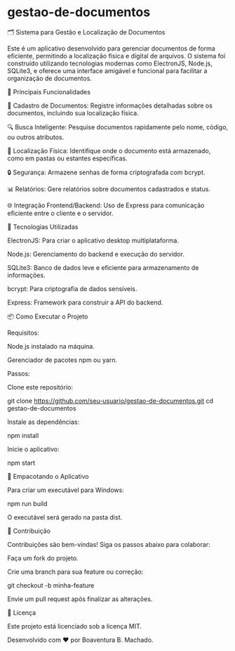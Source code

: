 # gestao-de-documentos

🗂️ Sistema para Gestão e Localização de Documentos

Este é um aplicativo desenvolvido para gerenciar documentos de forma eficiente, permitindo a localização física e digital de arquivos. O sistema foi construído utilizando tecnologias modernas como ElectronJS, Node.js, SQLite3, e oferece uma interface amigável e funcional para facilitar a organização de documentos.



🌟 Principais Funcionalidades

📂 Cadastro de Documentos: Registre informações detalhadas sobre os documentos, incluindo sua localização física.

🔍 Busca Inteligente: Pesquise documentos rapidamente pelo nome, código, ou outros atributos.

📍 Localização Física: Identifique onde o documento está armazenado, como em pastas ou estantes específicas.

🔒 Segurança: Armazene senhas de forma criptografada com bcrypt.

📊 Relatórios: Gere relatórios sobre documentos cadastrados e status.

🌐 Integração Frontend/Backend: Uso de Express para comunicação eficiente entre o cliente e o servidor.



🔧 Tecnologias Utilizadas

ElectronJS: Para criar o aplicativo desktop multiplataforma.

Node.js: Gerenciamento do backend e execução do servidor.

SQLite3: Banco de dados leve e eficiente para armazenamento de informações.

bcrypt: Para criptografia de dados sensíveis.

Express: Framework para construir a API do backend.



📦 Como Executar o Projeto

Requisitos:

Node.js instalado na máquina.

Gerenciador de pacotes npm ou yarn.

Passos:

Clone este repositório:

git clone https://github.com/seu-usuario/gestao-de-documentos.git
cd gestao-de-documentos

Instale as dependências:

npm install

Inicie o aplicativo:

npm start



🚀 Empacotando o Aplicativo

Para criar um executável para Windows:

npm run build

O executável será gerado na pasta dist.



🤝 Contribuição

Contribuições são bem-vindas! Siga os passos abaixo para colaborar:

Faça um fork do projeto.

Crie uma branch para sua feature ou correção:

git checkout -b minha-feature

Envie um pull request após finalizar as alterações.

📄 Licença

Este projeto está licenciado sob a licença MIT.

Desenvolvido com ❤️ por Boaventura B. Machado.

